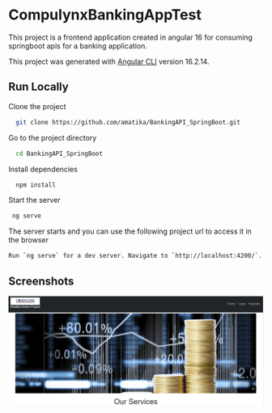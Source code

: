 # CompulynxBankingAppTest
This project is a frontend application created in angular 16 for consuming springboot apis for a banking application.

This project was generated with [Angular CLI](https://github.com/angular/angular-cli) version 16.2.14.

## Run Locally

Clone the project

```bash
  git clone https://github.com/amatika/BankingAPI_SpringBoot.git
```

Go to the project directory

```bash
  cd BankingAPI_SpringBoot
```

Install dependencies

```bash
  npm install
```

Start the server

```bash
 ng serve
```

The server starts and you can use the following project url to access it in the browser

```bash
Run `ng serve` for a dev server. Navigate to `http://localhost:4200/`. The application will automatically reload if you change any of the source files.
```
## Screenshots

![Landing Page](src/assets/images/landing.png)


